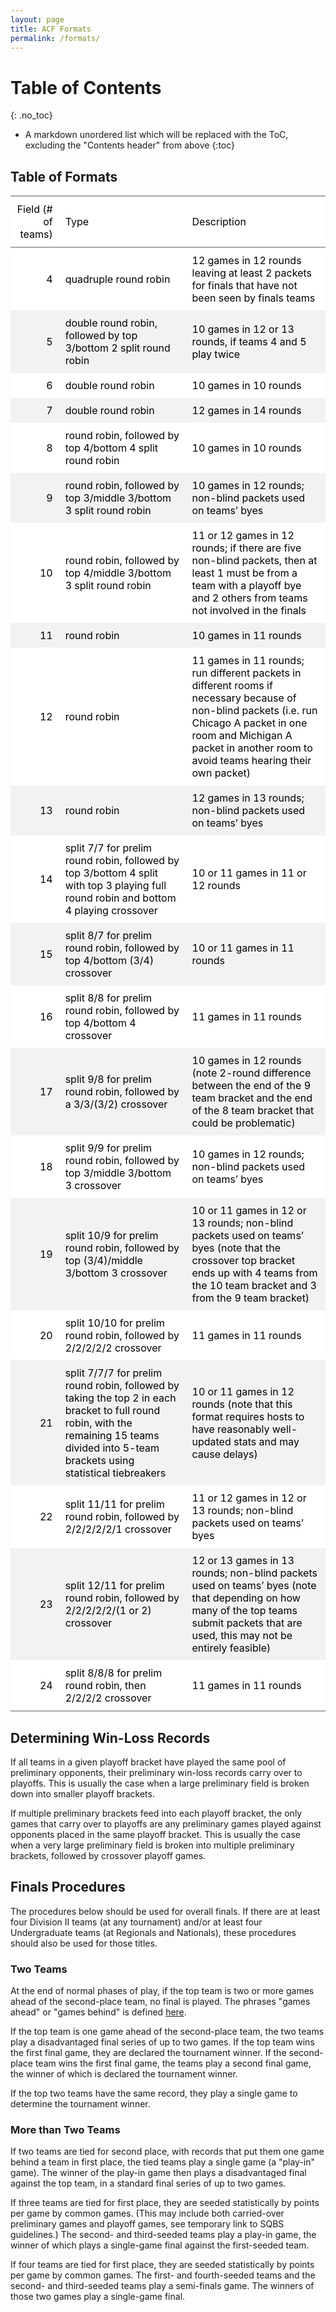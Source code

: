 ```yaml
---
layout: page
title: ACF Formats
permalink: /formats/
---
```

# Table of Contents
{: .no_toc}
* A markdown unordered list which will be replaced with the ToC, excluding the "Contents header" from above
{:toc}

## Table of Formats
<table style="font-family:-apple-system, BlinkMacSystemFont, 'Segoe UI', Roboto, Oxygen, Ubuntu, Cantarell, 'Helvetica Neue', 'Fira Sans', 'Droid Sans', Arial, sans-serif;display:table;border-collapse:collapse;margin-left:auto;margin-right:auto;color:#000000;font-size:16px;background-color:#FFFFFF;width:auto;border-top-style:solid;border-top-width:2px;border-top-color:#A8A8A8;">
<tr>
<th style="color:#000000;background-color:#FFFFFF;font-size:16px;font-weight:initial;vertical-align:middle;padding:10px;margin:10px;text-align:right;font-variant-numeric:tabular-nums;" rowspan='1' colspan='1'>Field (# of teams)</th>
<th style="color:#000000;background-color:#FFFFFF;font-size:16px;font-weight:initial;vertical-align:middle;padding:10px;margin:10px;text-align:left;" rowspan='1' colspan='1'>Type</th>
<th style="color:#000000;background-color:#FFFFFF;font-size:16px;font-weight:initial;vertical-align:middle;padding:10px;margin:10px;text-align:left;" rowspan='1' colspan='1'>Description</th>
</tr>
<tbody style="border-top-style:solid;border-top-width:2px;border-top-color:#A8A8A8;border-bottom-style:solid;border-bottom-width:2px;border-bottom-color:#A8A8A8;">
<tr>
<td style="padding:10px;margin:10px;vertical-align:middle;text-align:right;font-variant-numeric:tabular-nums;">4</td>
<td style="padding:10px;margin:10px;vertical-align:middle;text-align:left;">quadruple round robin</td>
<td style="padding:10px;margin:10px;vertical-align:middle;text-align:left;">12 games in 12 rounds leaving at least 2 packets for finals that have not been seen by finals teams</td>
</tr>
<tr>
<td style="background-color:#f2f2f2;padding:10px;margin:10px;vertical-align:middle;text-align:right;font-variant-numeric:tabular-nums;">5</td>
<td style="background-color:#f2f2f2;padding:10px;margin:10px;vertical-align:middle;text-align:left;">double round robin, followed by top 3/bottom 2 split round robin</td>
<td style="background-color:#f2f2f2;padding:10px;margin:10px;vertical-align:middle;text-align:left;">10 games in 12 or 13 rounds, if teams 4 and 5 play twice</td>
</tr>
<tr>
<td style="padding:10px;margin:10px;vertical-align:middle;text-align:right;font-variant-numeric:tabular-nums;">6</td>
<td style="padding:10px;margin:10px;vertical-align:middle;text-align:left;">double round robin</td>
<td style="padding:10px;margin:10px;vertical-align:middle;text-align:left;">10 games in 10 rounds</td>
</tr>
<tr>
<td style="background-color:#f2f2f2;padding:10px;margin:10px;vertical-align:middle;text-align:right;font-variant-numeric:tabular-nums;">7</td>
<td style="background-color:#f2f2f2;padding:10px;margin:10px;vertical-align:middle;text-align:left;">double round robin</td>
<td style="background-color:#f2f2f2;padding:10px;margin:10px;vertical-align:middle;text-align:left;">12 games in 14 rounds</td>
</tr>
<tr>
<td style="padding:10px;margin:10px;vertical-align:middle;text-align:right;font-variant-numeric:tabular-nums;">8</td>
<td style="padding:10px;margin:10px;vertical-align:middle;text-align:left;">round robin, followed by top 4/bottom 4 split round robin</td>
<td style="padding:10px;margin:10px;vertical-align:middle;text-align:left;">10 games in 10 rounds</td>
</tr>
<tr>
<td style="background-color:#f2f2f2;padding:10px;margin:10px;vertical-align:middle;text-align:right;font-variant-numeric:tabular-nums;">9</td>
<td style="background-color:#f2f2f2;padding:10px;margin:10px;vertical-align:middle;text-align:left;">round robin, followed by top 3/middle 3/bottom 3 split round robin</td>
<td style="background-color:#f2f2f2;padding:10px;margin:10px;vertical-align:middle;text-align:left;">10 games in 12 rounds; non-blind packets used on teams’ byes</td>
</tr>
<tr>
<td style="padding:10px;margin:10px;vertical-align:middle;text-align:right;font-variant-numeric:tabular-nums;">10</td>
<td style="padding:10px;margin:10px;vertical-align:middle;text-align:left;">round robin, followed by top 4/middle 3/bottom 3 split round robin</td>
<td style="padding:10px;margin:10px;vertical-align:middle;text-align:left;">11 or 12 games in 12 rounds; if there are five non-blind packets, then at least 1 must be from a team with a playoff bye and 2 others from teams not involved in the finals</td>
</tr>
<tr>
<td style="background-color:#f2f2f2;padding:10px;margin:10px;vertical-align:middle;text-align:right;font-variant-numeric:tabular-nums;">11</td>
<td style="background-color:#f2f2f2;padding:10px;margin:10px;vertical-align:middle;text-align:left;">round robin</td>
<td style="background-color:#f2f2f2;padding:10px;margin:10px;vertical-align:middle;text-align:left;">10 games in 11 rounds</td>
</tr>
<tr>
<td style="padding:10px;margin:10px;vertical-align:middle;text-align:right;font-variant-numeric:tabular-nums;">12</td>
<td style="padding:10px;margin:10px;vertical-align:middle;text-align:left;">round robin</td>
<td style="padding:10px;margin:10px;vertical-align:middle;text-align:left;">11 games in 11 rounds; run different packets in different rooms if necessary because of non-blind packets (i.e. run Chicago A packet in one room and Michigan A packet in another room to avoid teams hearing their own packet)</td>
</tr>
<tr>
<td style="background-color:#f2f2f2;padding:10px;margin:10px;vertical-align:middle;text-align:right;font-variant-numeric:tabular-nums;">13</td>
<td style="background-color:#f2f2f2;padding:10px;margin:10px;vertical-align:middle;text-align:left;">round robin</td>
<td style="background-color:#f2f2f2;padding:10px;margin:10px;vertical-align:middle;text-align:left;">12 games in 13 rounds; non-blind packets used on teams’ byes</td>
</tr>
<tr>
<td style="padding:10px;margin:10px;vertical-align:middle;text-align:right;font-variant-numeric:tabular-nums;">14</td>
<td style="padding:10px;margin:10px;vertical-align:middle;text-align:left;">split 7/7 for prelim round robin, followed by top 3/bottom 4 split with top 3 playing full round robin and bottom 4 playing crossover</td>
<td style="padding:10px;margin:10px;vertical-align:middle;text-align:left;">10 or 11 games in 11 or 12 rounds</td>
</tr>
<tr>
<td style="background-color:#f2f2f2;padding:10px;margin:10px;vertical-align:middle;text-align:right;font-variant-numeric:tabular-nums;">15</td>
<td style="background-color:#f2f2f2;padding:10px;margin:10px;vertical-align:middle;text-align:left;">split 8/7 for prelim round robin, followed by top 4/bottom (3/4) crossover</td>
<td style="background-color:#f2f2f2;padding:10px;margin:10px;vertical-align:middle;text-align:left;">10 or 11 games in 11 rounds</td>
</tr>
<tr>
<td style="padding:10px;margin:10px;vertical-align:middle;text-align:right;font-variant-numeric:tabular-nums;">16</td>
<td style="padding:10px;margin:10px;vertical-align:middle;text-align:left;">split 8/8 for prelim round robin, followed by top 4/bottom 4 crossover</td>
<td style="padding:10px;margin:10px;vertical-align:middle;text-align:left;">11 games in 11 rounds</td>
</tr>
<tr>
<td style="background-color:#f2f2f2;padding:10px;margin:10px;vertical-align:middle;text-align:right;font-variant-numeric:tabular-nums;">17</td>
<td style="background-color:#f2f2f2;padding:10px;margin:10px;vertical-align:middle;text-align:left;">split 9/8 for prelim round robin, followed by a 3/3/(3/2) crossover</td>
<td style="background-color:#f2f2f2;padding:10px;margin:10px;vertical-align:middle;text-align:left;">10 games in 12 rounds (note 2-round difference between the end of the 9 team bracket and the end of the 8 team bracket that could be problematic)</td>
</tr>
<tr>
<td style="padding:10px;margin:10px;vertical-align:middle;text-align:right;font-variant-numeric:tabular-nums;">18</td>
<td style="padding:10px;margin:10px;vertical-align:middle;text-align:left;">split 9/9 for prelim round robin, followed by top 3/middle 3/bottom 3 crossover</td>
<td style="padding:10px;margin:10px;vertical-align:middle;text-align:left;">10 games in 12 rounds; non-blind packets used on teams’ byes</td>
</tr>
<tr>
<td style="background-color:#f2f2f2;padding:10px;margin:10px;vertical-align:middle;text-align:right;font-variant-numeric:tabular-nums;">19</td>
<td style="background-color:#f2f2f2;padding:10px;margin:10px;vertical-align:middle;text-align:left;">split 10/9 for prelim round robin, followed by top (3/4)/middle 3/bottom 3 crossover</td>
<td style="background-color:#f2f2f2;padding:10px;margin:10px;vertical-align:middle;text-align:left;">10 or 11 games in 12 or 13 rounds; non-blind packets used on teams’ byes (note that the crossover top bracket ends up with 4 teams from the 10 team bracket and 3 from the 9 team bracket)</td>
</tr>
<tr>
<td style="padding:10px;margin:10px;vertical-align:middle;text-align:right;font-variant-numeric:tabular-nums;">20</td>
<td style="padding:10px;margin:10px;vertical-align:middle;text-align:left;">split 10/10 for prelim round robin, followed by 2/2/2/2/2 crossover</td>
<td style="padding:10px;margin:10px;vertical-align:middle;text-align:left;">11 games in 11 rounds</td>
</tr>
<tr>
<td style="background-color:#f2f2f2;padding:10px;margin:10px;vertical-align:middle;text-align:right;font-variant-numeric:tabular-nums;">21</td>
<td style="background-color:#f2f2f2;padding:10px;margin:10px;vertical-align:middle;text-align:left;">split 7/7/7 for prelim round robin, followed by taking the top 2 in each bracket to full round robin, with the remaining 15 teams divided into 5-team brackets using statistical tiebreakers</td>
<td style="background-color:#f2f2f2;padding:10px;margin:10px;vertical-align:middle;text-align:left;">10 or 11 games in 12 rounds (note that this format requires hosts to have reasonably well-updated stats and may cause delays)</td>
</tr>
<tr>
<td style="padding:10px;margin:10px;vertical-align:middle;text-align:right;font-variant-numeric:tabular-nums;">22</td>
<td style="padding:10px;margin:10px;vertical-align:middle;text-align:left;">split 11/11 for prelim round robin, followed by 2/2/2/2/2/1 crossover</td>
<td style="padding:10px;margin:10px;vertical-align:middle;text-align:left;">11 or 12 games in 12 or 13 rounds; non-blind packets used on teams’ byes</td>
</tr>
<tr>
<td style="background-color:#f2f2f2;padding:10px;margin:10px;vertical-align:middle;text-align:right;font-variant-numeric:tabular-nums;">23</td>
<td style="background-color:#f2f2f2;padding:10px;margin:10px;vertical-align:middle;text-align:left;">split 12/11 for prelim round robin, followed by 2/2/2/2/2/(1 or 2) crossover</td>
<td style="background-color:#f2f2f2;padding:10px;margin:10px;vertical-align:middle;text-align:left;">12 or 13 games in 13 rounds; non-blind packets used on teams’ byes (note that depending on how many of the top teams submit packets that are used, this may not be entirely feasible)</td>
</tr>
<tr>
<td style="padding:10px;margin:10px;vertical-align:middle;text-align:right;font-variant-numeric:tabular-nums;">24</td>
<td style="padding:10px;margin:10px;vertical-align:middle;text-align:left;">split 8/8/8 for prelim round robin, then 2/2/2/2 crossover</td>
<td style="padding:10px;margin:10px;vertical-align:middle;text-align:left;">11 games in 11 rounds</td>
</tr>
</tbody>
</table>

## Determining Win-Loss Records
 
If all teams in a given playoff bracket have played the same pool of preliminary opponents, their preliminary win-loss records carry over to playoffs. This is usually the case when a large preliminary field is broken down into smaller playoff brackets.

If multiple preliminary brackets feed into each playoff bracket, the only games that carry over to playoffs are any preliminary games played against opponents placed in the same playoff bracket. This is usually the case when a very large preliminary field is broken into multiple preliminary brackets, followed by crossover playoff games.
 
## Finals Procedures
 
The procedures below should be used for overall finals. If there are at least four Division II teams (at any tournament) and/or at least four Undergraduate teams (at Regionals and Nationals), these procedures should also be used for those titles.
 
### Two Teams
 
At the end of normal phases of play, if the top team is two or more games ahead of the second-place team, no final is played. The phrases "games ahead" or "games behind" is defined [here](https://en.wikipedia.org/wiki/Games_behind).
 
If the top team is one game ahead of the second-place team, the two teams play a disadvantaged final series of up to two games. If the top team wins the first final game, they are declared the tournament winner. If the second-place team wins the first final game, the teams play a second final game, the winner of which is declared the tournament winner.
 
If the top two teams have the same record, they play a single game to determine the tournament winner.
 
### More than Two Teams
 
If two teams are tied for second place, with records that put them one game behind a team in first place, the tied teams play a single game (a "play-in" game). The winner of the play-in game then plays a disadvantaged final against the top team, in a standard final series of up to two games.
 
If three teams are tied for first place, they are seeded statistically by points per game by common games. (This may include both carried-over preliminary games and playoff games, see temporary link to SQBS guidelines.) The second- and third-seeded teams play a play-in game, the winner of which plays a single-game final against the first-seeded team.

If four teams are tied for first place, they are seeded statistically by points per game by common games. The first- and fourth-seeded teams and the second- and third-seeded teams play a semi-finals game. The winners of those two games play a single-game final.